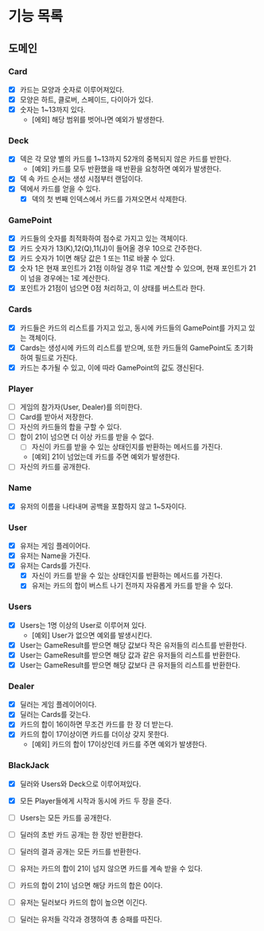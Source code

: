 # 기능 목록

## 도메인

### Card
- [x] 카드는 모양과 숫자로 이루어져있다.
- [x] 모양은 하트, 클로버, 스페이드, 다이아가 있다.
- [x] 숫자는 1~13까지 있다.
  - [에외] 해당 범위를 벗어나면 예외가 발생한다.

### Deck
- [x] 덱은 각 모양 별의 카드를 1~13까지 52개의 중복되지 않은 카드를 반한다.
  - [예외] 카드를 모두 반환했을 때 반환을 요청하면 예외가 발생한다.
- [x] 덱 속 카드 순서는 생성 시점부터 랜덤이다.
- [x] 덱에서 카드를 얻을 수 있다.
  - [x] 덱의 첫 번째 인덱스에서 카드를 가져오면서 삭제한다.

### GamePoint
- [x] 카드들의 숫자를 최적화하여 점수로 가지고 있는 객체이다.
- [x] 카드 숫자가 13(K),12(Q),11(J)이 들어올 경우 10으로 간주한다.
- [x] 카드 숫자가 1이면 해당 값은 1 또는 11로 바꿀 수 있다.
- [x] 숫자 1은 현재 포인트가 21점 이하일 경우 11로 계산할 수 있으며, 현재 포인트가 21이 넘을 경우에는 1로 계산한다.
- [x] 포인트가 21점이 넘으면 0점 처리하고, 이 상태를 버스트라 한다.

### Cards
- [x] 카드들은 카드의 리스트를 가지고 있고, 동시에 카드들의 GamePoint를 가지고 있는 객체이다.
- [x] Cards는 생성시에 카드의 리스트를 받으며, 또한 카드들의 GamePoint도 초기화하여 필드로 가진다.
- [x] 카드는 추가될 수 있고, 이에 따라 GamePoint의 값도 갱신된다.

### Player
- [ ] 게임의 참가자(User, Dealer)를 의미한다.
- [ ] Card를 받아서 저장한다.
- [ ] 자신의 카드들의 합을 구할 수 있다.
- [ ] 합이 21이 넘으면 더 이상 카드를 받을 수 없다.
  - [ ] 자신이 카드를 받을 수 있는 상태인지를 반환하는 메서드를 가진다.
  - [예외] 21이 넘었는데 카드를 주면 예외가 발생한다.
- [ ] 자신의 카드를 공개한다.

### Name
- [x] 유저의 이름을 나타내며 공백을 포함하지 않고 1~5자이다.

### User
- [x] 유저는 게임 플레이어다.
- [x] 유저는 Name을 가진다.
- [x] 유저는 Cards를 가진다.
  - [x] 자신이 카드를 받을 수 있는 상태인지를 반환하는 메서드를 가진다.
  - [x] 유저는 카드의 합이 버스트 나기 전까지 자유롭게 카드를 받을 수 있다.

### Users
- [x] Users는 1명 이상의 User로 이루어져 있다.
  - [예외] User가 없으면 예외를 발생시킨다.
- [x] User는 GameResult를 받으면 해당 값보다 작은 유저들의 리스트를 반환한다.
- [x] User는 GameResult를 받으면 해당 값과 같은 유저들의 리스트를 반환한다.
- [x] User는 GameResult를 받으면 해당 값보다 큰 유저들의 리스트를 반환한다.

### Dealer
- [x] 딜러는 게임 플레이어이다.
- [x] 딜러는 Cards를 갖는다.
- [x] 카드의 합이 16이하면 무조건 카드를 한 장 더 받는다.
- [x] 카드의 합이 17이상이면 카드를 더이상 갖지 못한다.
  - [예외] 카드의 합이 17이상인데 카드를 주면 예외가 발생한다.

### BlackJack
- [x] 딜러와 Users와 Deck으로 이루어져있다.
- [x] 모든 Player들에게 시작과 동시에 카드 두 장을 준다.
- [ ] Users는 모든 카드를 공개한다.
- [ ] 딜러의 초반 카드 공개는 한 장만 반환한다.
- [ ] 딜러의 결과 공개는 모든 카드를 반환한다.
- [ ] 유저는 카드의 합이 21이 넘지 않으면 카드를 계속 받을 수 있다.
- [ ] 카드의 합이 21이 넘으면 해당 카드의 합은 0이다.
- [ ] 유저는 딜러보다 카드의 합이 높으면 이긴다.
- [ ] 딜러는 유저들 각각과 경쟁하여 총 승패를 따진다.


